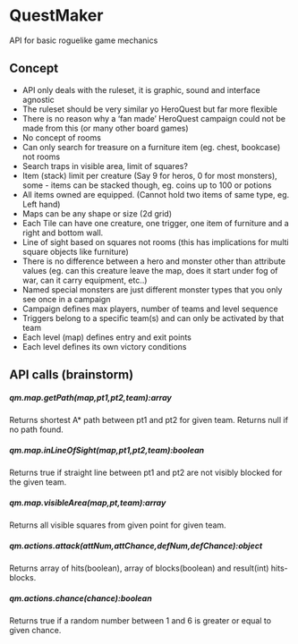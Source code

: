 # QuestMaker
API for basic roguelike game mechanics

## Concept
- API only deals with the ruleset, it is graphic, sound and interface agnostic
- The ruleset should be very similar yo HeroQuest but far more flexible
- There is no reason why a ‘fan made’ HeroQuest campaign could not be made from this (or many other board games)
- No concept of rooms
- Can only search for treasure on a furniture item (eg. chest, bookcase) not rooms
- Search traps in visible area, limit of squares?
- Item (stack) limit per creature (Say 9 for heros, 0 for most monsters), some - items can be stacked though, eg. coins up to 100 or potions
- All items owned are equipped. (Cannot hold two items of same type, eg. Left hand)
- Maps can be any shape or size (2d grid)
- Each Tile can have one creature, one trigger, one item of furniture and a right and bottom wall.
- Line of sight based on squares not rooms (this has implications for multi square objects like furniture)
- There is no difference between a hero and monster other than attribute values (eg. can this creature leave the map, does it start under fog of war, can it carry equipment, etc..)
- Named special monsters are just different monster types that you only see once in a campaign
- Campaign defines max players, number of teams and level sequence
- Triggers belong to a specific team(s) and can only be activated by that team
- Each level (map) defines entry and exit points
- Each level defines its own victory conditions

## API calls (brainstorm)

##### qm.map.getPath(map,pt1,pt2,team):array
Returns shortest A* path between pt1 and pt2 for given team. Returns null if no path found.

##### qm.map.inLineOfSight(map,pt1,pt2,team):boolean
Returns true if straight line between pt1 and pt2 are not visibly blocked for the given team.

##### qm.map.visibleArea(map,pt,team):array
Returns all visible squares from given point for given team.

##### qm.actions.attack(attNum,attChance,defNum,defChance):object
Returns array of hits(boolean), array of blocks(boolean) and result(int) hits- blocks.

##### qm.actions.chance(chance):boolean
Returns true if a random number between 1 and 6 is greater or equal to given chance.


